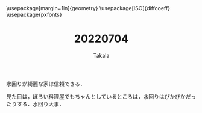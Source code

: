 ﻿---
title: 20220704
yesterday: 20220703
tomorrow: 20220705
days: 920
author: Takala
header-includes:
  - \usepackage[margin=1in]{geometry}
  - \usepackage[ISO]{diffcoeff}
  - \usepackage{pxfonts}
---


水回りが綺麗な家は信頼できる．


見た目は，ぼろい料理屋でもちゃんとしているところは，水回りはぴかぴかだったりする．水回り大事．


